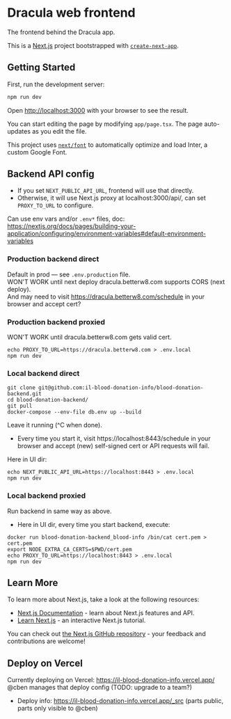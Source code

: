 # Dracula web frontend

The frontend behind the Dracula app.

This is a [Next.js](https://nextjs.org/) project bootstrapped with [`create-next-app`](https://github.com/vercel/next.js/tree/canary/packages/create-next-app).

## Getting Started

First, run the development server:

```bash
npm run dev
```

Open [http://localhost:3000](http://localhost:3000) with your browser to see the result.

You can start editing the page by modifying `app/page.tsx`. The page auto-updates as you edit the file.

This project uses [`next/font`](https://nextjs.org/docs/basic-features/font-optimization) to automatically optimize and load Inter, a custom Google Font.

## Backend API config

- If you set `NEXT_PUBLIC_API_URL`, frontend will use that directly.
- Otherwise, it will use Next.js proxy at localhost:3000/api/, can set `PROXY_TO_URL` to configure.

Can use env vars and/or `.env*` files, doc:
https://nextjs.org/docs/pages/building-your-application/configuring/environment-variables#default-environment-variables

### Production backend direct

Default in prod — see `.env.production` file.  
WON'T WORK until next deploy dracula.betterw8.com supports CORS (next deploy).  
And may need to visit https://dracula.betterw8.com/schedule in your browser and accept cert?

### Production backend proxied

WON'T WORK until dracula.betterw8.com gets valid cert.

```
echo PROXY_TO_URL=https://dracula.betterw8.com > .env.local
npm run dev
```

### Local backend direct

```
git clone git@github.com:il-blood-donation-info/blood-donation-backend.git
cd blood-donation-backend/
git pull
docker-compose --env-file db.env up --build
```
Leave it running (^C when done).  
- Every time you start it, visit https://localhost:8443/schedule in your browser and accept (new) self-signed cert or API requests will fail.

Here in UI dir:
```
echo NEXT_PUBLIC_API_URL=https://localhost:8443 > .env.local
npm run dev
```

### Local backend proxied

Run backend in same way as above.  
- Here in UI dir, every time you start backend, execute:
```
docker run blood-donation-backend_blood-info /bin/cat cert.pem > cert.pem
export NODE_EXTRA_CA_CERTS=$PWD/cert.pem
echo PROXY_TO_URL=https://localhost:8443 > .env.local
npm run dev
```

## Learn More

To learn more about Next.js, take a look at the following resources:

- [Next.js Documentation](https://nextjs.org/docs) - learn about Next.js features and API.
- [Learn Next.js](https://nextjs.org/learn) - an interactive Next.js tutorial.

You can check out [the Next.js GitHub repository](https://github.com/vercel/next.js/) - your feedback and contributions are welcome!

## Deploy on Vercel

Currently deploying on Vercel: https://il-blood-donation-info.vercel.app/
@cben manages that deploy config (TODO: upgrade to a team?)

* Deploy info: https://il-blood-donation-info.vercel.app/_src (parts public, parts only visible to @cben)
